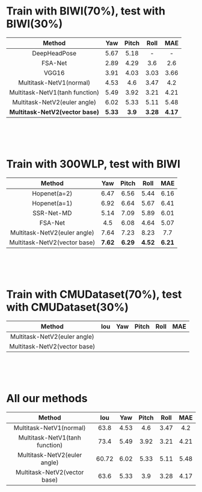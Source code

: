 # Train with BIWI(70%), test with BIWI(30%)

|Method|Yaw|Pitch|Roll|MAE|
|:-:|:-:|:-:|:-:|:-:|
|DeepHeadPose|5.67|5.18|-|-|
|FSA-Net|2.89|4.29|3.6|2.6|
|VGG16|3.91|4.03|3.03|3.66|
|Multitask-NetV1(normal)|4.53|4.6|3.47|4.2|
|Multitask-NetV1(tanh function)|5.49|3.92|3.21|4.21|
|Multitask-NetV2(euler angle)|6.02|5.33|5.11|5.48|
|**Multitask-NetV2(vector base)**|**5.33**|**3.9**|**3.28**|**4.17**|

</br></br></br>
# Train with 300WLP, test with BIWI

|Method|Yaw|Pitch|Roll|MAE|
|:-:|:-:|:-:|:-:|:-:|
|Hopenet(a=2)|6.47|6.56|5.44|6.16|
|Hopenet(a=1)|6.92|6.64|5.67|6.41|
|SSR-Net-MD|5.14|7.09|5.89|6.01|
|FSA-Net|4.5|6.08|4.64|5.07|
|Multitask-NetV2(euler angle)|7.64|7.23|8.23|7.7|
|Multitask-NetV2(vector base)|**7.62**|**6.29**|**4.52**|**6.21**|

</br></br></br>
# Train with CMUDataset(70%), test with CMUDataset(30%)

|Method|Iou|Yaw|Pitch|Roll|MAE|
|:-:|:-:|:-:|:-:|:-:|:-:|
|Multitask-NetV2(euler angle)||||||
|Multitask-NetV2(vector base)||||||

</br></br></br>
# All our methods

|Method|Iou|Yaw|Pitch|Roll|MAE|
|:-:|:-:|:-:|:-:|:-:|:-:|
|Multitask-NetV1(normal)|63.8|4.53|4.6|3.47|4.2|
|Multitask-NetV1(tanh function)|73.4|5.49|3.92|3.21|4.21|
|Multitask-NetV2(euler angle)|60.72|6.02|5.33|5.11|5.48|
|Multitask-NetV2(vector base)|63.6|5.33|3.9|3.28|4.17|

